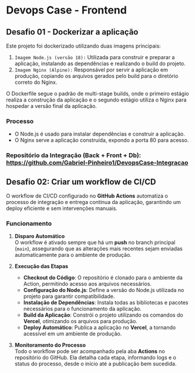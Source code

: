 # Devops Case - Frontend

## Desafio 01 - Dockerizar a aplicação


Este projeto foi dockerizado  utilizando duas imagens principais:

1. `Imagem Node.js (versão 18):` Utilizada para construir e preparar a aplicação, instalando as dependências e realizando o build do projeto.
2. `Imagem Nginx (Alpine):` Responsável por servir a aplicação em produção, copiando os arquivos gerados pelo build para o diretório correto do Nginx.

O Dockerfile segue o padrão de multi-stage builds, onde o primeiro estágio realiza a construção da aplicação e o segundo estágio utiliza o Nginx para hospedar a versão final da aplicação.

### Processo

- O Node.js é usado para instalar dependências e construir a aplicação.
- O Nginx serve a aplicação construída, expondo a porta 80 para acesso.

### Repositório da Integração (Back + Front + Db): https://github.com/Gabriel-Pinheiro1/DevopsCase-Integracao
  

## Desafio 02: Criar um workflow de CI/CD

O workflow de CI/CD configurado no **GitHub Actions** automatiza o processo de integração e entrega contínua da aplicação, garantindo um deploy eficiente e sem intervenções manuais.

### Funcionamento

1. **Disparo Automático**  
   O workflow é ativado sempre que há um **push** no branch principal (`main`), assegurando que as alterações mais recentes sejam enviadas automaticamente para o ambiente de produção.

2. **Execução das Etapas**
   - **Checkout do Código**: O repositório é clonado para o ambiente da Action, permitindo acesso aos arquivos necessários.
   - **Configuração do Node.js**: Define a versão do Node.js utilizada no projeto para garantir compatibilidade.
   - **Instalação de Dependências**: Instala todas as bibliotecas e pacotes necessários para o funcionamento da aplicação.
   - **Build da Aplicação**: Constrói o projeto utilizando os comandos do **Vercel**, otimizando os arquivos para produção.
   - **Deploy Automático**: Publica a aplicação no **Vercel**, a tornando acessível em um ambiente de produção.

3. **Monitoramento do Processo**  
   Todo o workflow pode ser acompanhado pela aba **Actions** no repositório do GitHub. Ela detalha cada etapa, informando logs e o status do processo, desde o início até a publicação bem sucedida.



